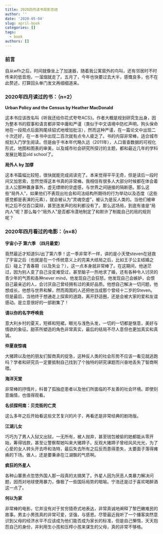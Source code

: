 ```yaml
---
title: 2020四月读书观影总结
author: ''
date: '2020-05-04'
slug: april-book
categories: []
tags:
  - book
authors: []
---
```


### 前言

自从wfh之后，时间就像坐上了加速器，随着我公寓窗外的鸟叫，还有邻居时不时传来的低音炮，一溜烟就走了。五月了，今年也快要过去大半，感慨良多，也不在此赘述，打算回头单门发文再细细道来。

### 2020年四月读过的书：（n=2）

**Urban Policy and the Census   by	 Heather MacDonald**

这本书应该改名叫《听我还给你花式夸夸ACS》。作者大概是规划研究生出身，因为整本书的叙事和语言都非常中庸和严谨（类似于中文语境中防杠声明，狗头保命地在一段观点后面狗尾续貂式地增加批注），然而这种严谨，在一篇论文中出现二十次还好，在一本书中出现二百次就有点令人疲乏了。书的内容非常棒，适合城市规划入门学生阅读。但是由于书本年代略久远（2011年），人口普查数据的可视化形式，地图和图表的审美，以及城市社会研究所探讨的主题，都和最近几年的学科发展比略显old school了。
 
**局外人 by 加缪**
 
这本书篇幅比较短，很快就能完成阅读完了。本来觉得平平无奇，但是读后一段时间又加思索，忽然觉得这本书真的非常棒。我相信有很多人大部分时候都在体会着主人公那种置身事外，虚无缥缈的空虚感，与世界之间链接的隔断感。那么这些“局外人”，如果他们不表现出社会和司法结构所期待的行为举动以及态度（这些感觉都是表演的元素），就会被认为“灵魂空虚”，被认为是反人类的。当他们被审判之后不仅百口莫辩，甚至连发声的权利都没有了。那么这场局，到底有谁是“局内人”呢？那么每个“局外人”是否都冷漠地制定了和默许了制裁自己的局的规则呢？
 
### 2020年四月看过的电影：（n=8）

**宇宙小子 第六季 （四月最爱）**

竟然最近才知道SU出了第六季！这一季非常不一样，讲的是小天使steven在拯救了宇宙之后（也就是在一个传统意义上的完美大结局之后，比如王子公主结婚之后）碰上了青春期（以及失业？），这一点本身就非常棒了。在这期间，他迷茫过，因为别人变了自己没变难受过，甚至脑子一热地求了婚，还有各种令人讨厌的青少年的气质和各种never mind，他发现自己会狂怒，他发现自己会嫉妒，会恨自己最亲近的人，会讨厌自己曾经拥有过的美好品质。他想自己解决一切问题，他想成长，他想与世界和解，然而周围的人还把他当成那个曾经十二岁的Steven。但是最后，当他终于想通走上探索的道路，离开舒适圈，还是会被大家的爱和友谊感动。是立意很好的一部剧集了！

**请以你的名字呼唤我**

意大利乡村的夏天，短裤和短裙，眼光与浅色头发，一切的一切都是惬意，美好与情欲的象征。甜茶所塑造的角色非常真实，最后的结局不尽人意但也更加真实和真诚。

**仲夏夜惊魂**

大猪蹄以及他的朋友们智商真的捉急，这种反人类的社会形势不应该一看见就逃跑吗？学者和研究员一定要抵制自己找到了个独特的研究课题而兴奋地丢失了智商啊喂。

**海洋天堂**

非常棒的抒情片，科普了孤独症患者以及他们所面临的不友善的社会环境。即使刻意煽情，也值得观看。

**名侦探柯南：贝克街的亡灵**

这么多年之后开始看这些文艺复兴的片子，再看还是非常经典的剧场版。

**江湖儿女**

巧巧为了男人入狱又出狱，一无所有，被人抛弃，甚至钱包被偷的她都能从零开始，筹得钱款，甚至让警察帮她叫来大猪蹄子。反观大猪蹄子曾经风风光光，为了心爱的女人转头开去呼和浩特，最后失去所有之后反而患得患失，太要面子落得瘫痪的下场。做人，还是要秉承在江湖飘的气质啊。

**疯狂的外星人**

各种山寨景点忽悠外国人那一段真的太搞笑了。外星人因为厌恶人类暴力解决问题，因而对地球使用暴力，像极了一些国际局势的暗喻。宁浩还是过于喜欢喝醉酒这一点了。


**何以为家**

非常棒的电影，它并没有对于贫穷猎奇式地表达，非常真诚地阐释了黎巴嫩难民的故事。男主小男孩真的非常可爱，坚强，与感恩。尽管最近我听了一个播客突然意识到父母的经济水平不应该成为他们能否成为家长的标准，但是自己懒惰，天天抱怨自己的身份，并利用生小孩和压榨小孩来谋生的父母，真的非常不够格。
